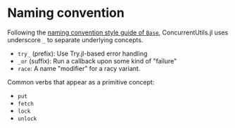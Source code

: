 # Naming convention

Following the [naming convention style guide of `Base`][base-naming-convention],
ConcurrentUtils.jl uses underscore `_` to separate underlying concepts.

[base-naming-convention]: https://docs.julialang.org/en/v1/manual/style-guide/#Use-naming-conventions-consistent-with-Julia-base/

* `try_` (prefix): Use Try.jl-based error handling
* `_or` (suffix): Run a callback upon some kind of "failure"
* `race`: A name "modifier" for a racy variant.

Common verbs that appear as a primitive concept:

* `put`
* `fetch`
* `lock`
* `unlock`
